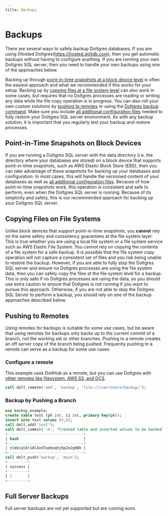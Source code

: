 ```yaml
---
title: Backups
---
```


# Backups

There are several ways to safely backup Doltgres databases. If you are using [Hosted
Doltgres(https://hosted.doltdb.com), then you get automatic backups without having to configure
anything. If you are running your own Doltgres SQL server, then you need to handle your own backups
using one of the approaches below.

Backing up through [point-in-time snapshots at a block device
level](#point-in-time-snapshots-on-block-devices) is often the easiest approach and what we
recommended if this works for your setup. Backing up by [copying files at a file system
level](#copying-files-on-file-systems) can also work in some cases, but requires that no Doltgres
processes are reading or writing any data while the file copy operation is in progress. You can also
roll your own custom solutions by [pushing to remotes](#pushing-to-remotes) or using the [Doltgres
backup command](#dolt-backup-command). Make sure you include [all additional configuration
files](#additional-sql-server-configuration) needed to fully restore your Doltgres SQL server
environment. As with any backup solution, it is important that you regularly test your backup and
restore processes.

## Point-in-Time Snapshots on Block Devices

If you are running a Doltgres SQL server with the data directory (i.e. the directory where your
databases are stored) on a block device that supports point-in-time snapshots, such as AWS Elastic
Block Store (EBS), then you can take advantage of these snapshots for backing up your databases and
configuration. In most cases, this will handle the versioned content of your databases as well as
[all additional configuration files](#additional-sql-server-configuration). Because of how
point-in-time snapshots work, this operation is consistent and safe to perform, even when the
Doltgres SQL server is running. Because of its simplicity and safety, this is our recommended
approach for backing up your Doltgres SQL server.

## Copying Files on File Systems

Unlike block devices that support point-in-time snapshots, you **cannot** rely on the same safety
and consistency guarantees at the file system layer. This is true whether you are using a local file
system or a file system service such as AWS Elastic File System. You cannot rely on copying the
contents of a file system for a safe backup. It is possible that the file system copy operation will
not capture a consistent set of files and you risk being unable to restore the backup. However, if
you are able to fully stop the Doltgres SQL server and ensure no Doltgres processes are using the
file system data, then you can safely copy the files at the file system level for a backup. This is
only safe if no Doltgres processes are using the data, so you should use extra caution to ensure
that Doltgres is not running if you want to pursue this approach. Otherwise, if you are not able to
stop the Doltgres SQL Server to perform a backup, you should rely on one of the backup approaches
described below.

## Pushing to Remotes

Using remotes for backups is suitable for some use cases, but be aware that using remotes for
backups only backs up to the current commit of a branch, not the working set or other
branches. Pushing to a remote creates an off server copy of the branch being pushed. Frequently
pushing to a remote can serve as a backup for some use cases.

### Configure a remote

This example uses DoltHub as a remote, but you can use Doltgres with [other remotes like
filesystem, AWS S3, and GCS](https://www.dolthub.com/blog/2021-07-19-remotes/).

```sql
call dolt_remote('add', 'backup', 'file:///var/share/backup/');
```

### Backup by Pushing a Branch

```sql
use backup_example;
create table test (pk int, c1 int, primary key(pk));
insert into test values (0,0);
call dolt_add('test');
call dolt_commit('-m', "Created table and inserted values to be backed up");
+----------------------------------+
| hash                             |
+----------------------------------+
| slm5cql6ri8l4vd7uemvqhj6p2e2g98k |
+----------------------------------+
call dolt_push('backup', 'main');
+---------+
| success |
+---------+
| 1       |
+---------+
```

## Full Server Backups

Full server backups are not yet supported but are coming soon.
